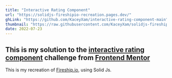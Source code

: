 ```yaml
---
title: "Interactive Rating Component"
url: "https://solidjs-fireshipio-recreation.pages.dev/"
ghLink: "https://github.com/KaceyXam/interactive-rating-component-main"
thumbnail: "https://raw.githubusercontent.com/KaceyXam/solidjs-fireshipio-recreation/main/fireshipio-recreation-image.png"
date: 2022-07-23
---
```


## This is my solution to the [interactive rating component](https://www.frontendmentor.io/challenges/interactive-rating-component-koxpeBUmI) challenge from [Frontend Mentor](https://www.frontendmentor.io/)

This is my recreation of [Fireship.io](https://fireship.io), using Solid Js.
